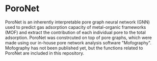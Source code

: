 # PoroNet
PoroNet is an inherently interpretable pore graph neural network (GNN) used to predict gas adsorption capacity of metal-organic frameworks (MOF) and extract the contribution of each individual pore to the total adsorption.
PoroNet was constrcuted on top of pore graphs, which were made using our in-house pore network analysis software "Mofography". Mofography has not been published yet, but the functions related to PoroNet are included in this repository.
